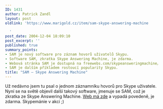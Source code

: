```yaml
---
ID: 1431
author: Patrick Zandl
layout: post
oldlink: 'https://www.marigold.cz/item/sam-skype-answering-machine

  '
post_date: 2004-12-04 18:09:10
post_excerpt: ''
published: true
summary_points:
- SAM je nový software pro záznam hovorů uživatelů Skypu.
- Software SAM, zkratka Skype Answering Machine, je zdarma.
- Webová stránka SAM je dostupná na freewebs.com/skypeansweringmachine/index.htm.
- SAM je dalším příkladem rostoucí popularity Skypu.
title: "SAM – Skype Answering Machine"
---
```


<p>
Už nedávno jsem tu psal o jednom záznamníku hovorů pro Skype uživatele. Nyní se na světě objevil další takový software, jmenuje se SAM, což je zkratka ze Skype Answering Machine. <a href="http://www.freewebs.com/skypeansweringmachine/index.htm">Web má zde</a> a vypadá povedeně, je zdarma.  Skypemánie v akci ;)
</p>